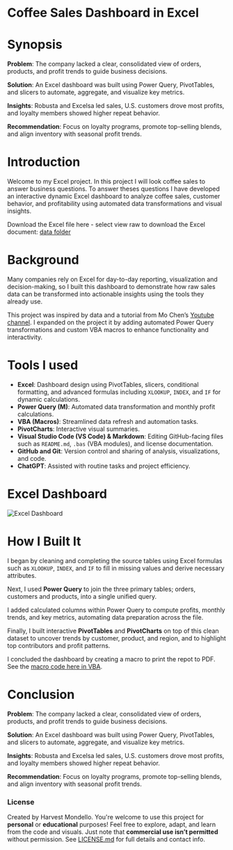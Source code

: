 # Coffee Sales Dashboard in Excel

# Synopsis

**Problem**: The company lacked a clear, consolidated view of orders, products, and profit trends to guide business decisions.

**Solution**: An Excel dashboard was built using Power Query, PivotTables, and slicers to automate, aggregate, and visualize key metrics.

**Insights**: Robusta and Excelsa led sales, U.S. customers drove most profits, and loyalty members showed higher repeat behavior. 

**Recommendation**: Focus on loyalty programs, promote top-selling blends, and align inventory with seasonal profit trends.

# Introduction
Welcome to my Excel project. In this project I will look coffee sales to answer business questions. To answer theses questions I have developed an interactive dynamic Excel dashboard to analyze coffee sales, customer behavior, and profitability using automated data transformations and visual insights.

Download the Excel file here - select view raw to download the Excel document: [data folder](https://github.com/HarvestMondello/coffee-sales-dashboard/blob/main/data/coffeeOrdersData-PQ.xlsm)

# Background
Many companies rely on Excel for day-to-day reporting, visualization and decision-making, so I built this dashboard to demonstrate how raw sales data can be transformed into actionable insights using the tools they already use.

This project was inspired by data and a tutorial from Mo Chen’s [Youtube channel](https://www.youtube.com/watch?v=m13o5aqeCbM&t=3188s). I expanded on the project it by adding automated Power Query transformations and custom VBA macros to enhance functionality and interactivity.

# Tools I used
- **Excel**: Dashboard design using PivotTables, slicers, conditional formatting, and advanced formulas including `XLOOKUP`, `INDEX`, and `IF` for dynamic calculations.  
- **Power Query (M)**: Automated data transformation and monthly profit calculations.  
- **VBA (Macros)**: Streamlined data refresh and automation tasks.  
- **PivotCharts**: Interactive visual summaries.  
- **Visual Studio Code (VS Code) & Markdown**: Editing GitHub-facing files such as `README.md`, `.bas` (VBA modules), and license documentation.  
- **GitHub and Git**: Version control and sharing of analysis, visualizations, and code.  
- **ChatGPT**: Assisted with routine tasks and project efficiency.


# Excel Dashboard

![Excel Dashboard](https://github.com/HarvestMondello/coffee-sales-dashboard/blob/main/assets/excel-dashboard.png)


# How I Built It
I began by cleaning and completing the source tables using Excel formulas such as `XLOOKUP`, `INDEX`, and `IF` to fill in missing values and derive necessary attributes.  

Next, I used **Power Query** to join the three primary tables; orders, customers and products, into a single unified query.  

I added calculated columns within Power Query to compute profits, monthly trends, and key metrics, automating data preparation across the file.  

Finally, I built interactive **PivotTables** and **PivotCharts** on top of this clean dataset to uncover trends by customer, product, and region, and to highlight top contributors and profit patterns.

I concluded the dashboard by creating a macro to print the repot to PDF. See the [macro code here in VBA](https://github.com/HarvestMondello/coffee-sales-dashboard/blob/main/vba/SaveReportAsPDF.bas).

# Conclusion
**Problem**: The company lacked a clear, consolidated view of orders, products, and profit trends to guide business decisions.

**Solution**: An Excel dashboard was built using Power Query, PivotTables, and slicers to automate, aggregate, and visualize key metrics.

**Insights**: Robusta and Excelsa led sales, U.S. customers drove most profits, and loyalty members showed higher repeat behavior. 

**Recommendation**: Focus on loyalty programs, promote top-selling blends, and align inventory with seasonal profit trends.

### License

Created by Harvest Mondello. You're welcome to use this project for **personal** or **educational** purposes! Feel free to explore, adapt, and learn from the code and visuals. Just note that **commercial use isn’t permitted** without permission. See [LICENSE.md](https://github.com/HarvestMondello/coffee-sales-dashboard/blob/main/LICENSE.MD) for full details and contact info.
